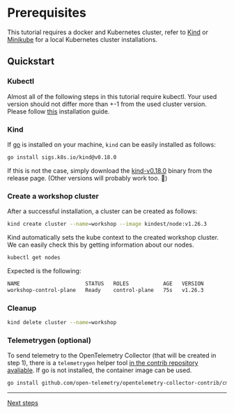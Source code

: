 # Prerequisites

This tutorial requires a docker and Kubernetes cluster, refer to [Kind](https://kind.sigs.k8s.io/docs/user/quick-start/) or [Minikube](https://minikube.sigs.k8s.io/docs/start/) for a local Kubernetes cluster installations.

## Quickstart

### Kubectl

Almost all of the following steps in this tutorial require kubectl. Your used version should not differ more than +-1 from the used cluster version. Please follow [this](https://kubernetes.io/docs/tasks/tools/install-kubectl-linux/#install-kubectl-binary-with-curl-on-linux) installation guide.

### Kind

If [go](https://go.dev/) is installed on your machine, `kind` can be easily installed as follows:

```bash
go install sigs.k8s.io/kind@v0.18.0
```

If this is not the case, simply download the [kind-v0.18.0](https://github.com/kubernetes-sigs/kind/releases/tag/v0.18.0) binary from the release page. (Other versions will probably work too. :cowboy_hat_face:)

### Create a workshop cluster

After a successful installation, a cluster can be created as follows:

```bash
kind create cluster --name=workshop --image kindest/node:v1.26.3
```

Kind automatically sets the kube context to the created workshop cluster. We can easily check this by getting information about our nodes.

```bash
kubectl get nodes
```
Expected is the following:

```bash
NAME                     STATUS   ROLES           AGE   VERSION
workshop-control-plane   Ready    control-plane   75s   v1.26.3
```

### Cleanup

```bash
kind delete cluster --name=workshop
```

### Telemetrygen (optional)

To send telemetry to the OpenTelemetry Collector (that will be created in step 1), there is a `telemetrygen` helper tool [in the contrib repository avaliable](https://github.com/open-telemetry/opentelemetry-collector-contrib/tree/v0.75.0/cmd/telemetrygen). If go is not installed, the container image can be used.

```bash
go install github.com/open-telemetry/opentelemetry-collector-contrib/cmd/telemetrygen@v0.75.0
```

---
[Next steps](./01-collector-introduction.md)
